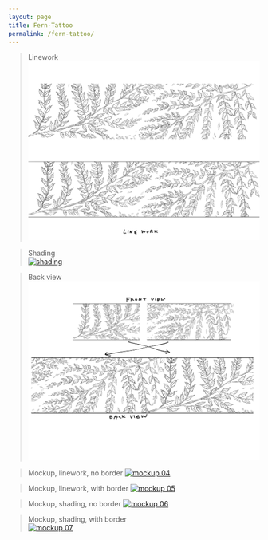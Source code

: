 ```yaml
---
layout: page
title: Fern-Tattoo
permalink: /fern-tattoo/
---
```

> Linework  
>[![linework](/images/ferndrawings/01_linework.png)](https://frogsfrogs.github.io/images/ferndrawings/01_linework.PNG)  
  
> Shading  
>[![shading](/images/ferndrawings/02_shading.png)](https://frogsfrogs.github.io/images/ferndrawings/02_shading.PNG)  
  
> Back view 
>[![backview](/images/ferndrawings/03_back_view.png)](https://frogsfrogs.github.io/images/ferndrawings/03_back_view.PNG)  
  
> Mockup, linework, no border 
>[![mockup 04](/images/ferndrawings/04_linework_mockup.png)](https://frogsfrogs.github.io/images/ferndrawings/04_linework_mockup.PNG)  
  
> Mockup, linework, with border 
>[![mockup 05](/images/ferndrawings/05_linework_mockup_with_border.png)](https://frogsfrogs.github.io/images/ferndrawings/05_linework_mockup_with_border.PNG)  
  
> Mockup, shading, no border
>[![mockup 06](/images/ferndrawings/06_shading_mockup.png)](https://frogsfrogs.github.io/images/ferndrawings/06_shading_mockup.PNG)  
  
> Mockup, shading, with border  
>[![mockup 07](/images/ferndrawings/07_shading_mockup_with_border.png)](https://frogsfrogs.github.io/images/ferndrawings/07_shading_mockup_with_border.PNG)  